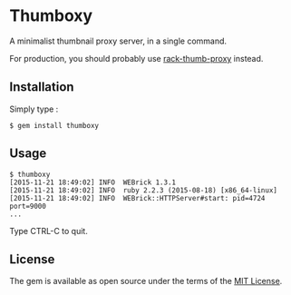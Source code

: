 # Thumboxy

A minimalist thumbnail proxy server, in a single command.

For production, you should probably use [rack-thumb-proxy](https://github.com/leehambley/rack-thumb-proxy) instead.

## Installation

Simply type :

    $ gem install thumboxy

## Usage

    $ thumboxy
    [2015-11-21 18:49:02] INFO  WEBrick 1.3.1
    [2015-11-21 18:49:02] INFO  ruby 2.2.3 (2015-08-18) [x86_64-linux]
    [2015-11-21 18:49:02] INFO  WEBrick::HTTPServer#start: pid=4724 port=9000
    ...

Type CTRL-C to quit.

## License

The gem is available as open source under the terms of the [MIT License](http://opensource.org/licenses/MIT).

